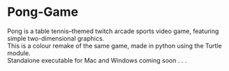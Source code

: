 # Pong-Game
Pong is a table tennis–themed twitch arcade sports video game, featuring simple two-dimensional graphics.<br>
This is a colour remake of the same game, made in python using the Turtle module.<br>
Standalone executable for Mac and Windows coming soon . . .
